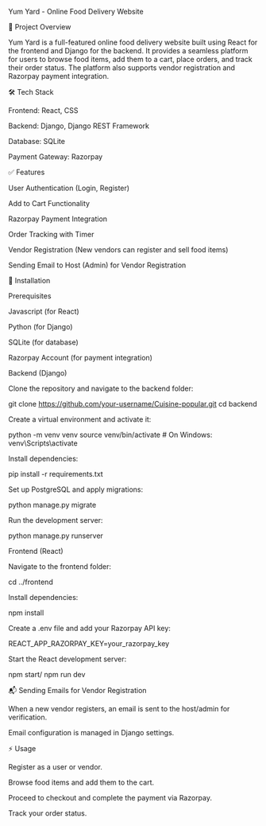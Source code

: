 Yum Yard - Online Food Delivery Website

🚀 Project Overview

Yum Yard is a full-featured online food delivery website built using React for the frontend and Django for the backend. It provides a seamless platform for users to browse food items, add them to a cart, place orders, and track their order status. The platform also supports vendor registration and Razorpay payment integration.

🛠️ Tech Stack

Frontend: React, CSS

Backend: Django, Django REST Framework

Database: SQLite

Payment Gateway: Razorpay

✅ Features

User Authentication (Login, Register)

Add to Cart Functionality

Razorpay Payment Integration

Order Tracking with Timer

Vendor Registration (New vendors can register and sell food items)

Sending Email to Host (Admin) for Vendor Registration

📌 Installation

Prerequisites

Javascript (for React)

Python (for Django)

SQLite (for database)

Razorpay Account (for payment integration)

Backend (Django)

Clone the repository and navigate to the backend folder:

git clone https://github.com/your-username/Cuisine-popular.git
cd backend

Create a virtual environment and activate it:

python -m venv venv
source venv/bin/activate  # On Windows: venv\Scripts\activate

Install dependencies:

pip install -r requirements.txt

Set up PostgreSQL and apply migrations:

python manage.py migrate

Run the development server:

python manage.py runserver

Frontend (React)

Navigate to the frontend folder:

cd ../frontend

Install dependencies:

npm install

Create a .env file and add your Razorpay API key:

REACT_APP_RAZORPAY_KEY=your_razorpay_key

Start the React development server:

npm start/ npm run dev

📬 Sending Emails for Vendor Registration

When a new vendor registers, an email is sent to the host/admin for verification.

Email configuration is managed in Django settings.

⚡ Usage

Register as a user or vendor.

Browse food items and add them to the cart.

Proceed to checkout and complete the payment via Razorpay.

Track your order status.

